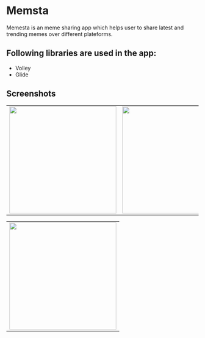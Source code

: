# Memsta

Memesta is an meme sharing app which helps user to share
latest and trending memes over different plateforms.


## Following libraries are used in the app:

- Volley
- Glide

## Screenshots

<table>
        <tr>
        <td><img src = "https://user-images.githubusercontent.com/71177837/126876376-a410c756-814a-4c01-b3b8-4b24c1a48f25.png"  width="280"></td>
        <td><img src = "https://user-images.githubusercontent.com/71177837/126876391-0571421f-a867-4f37-a513-4312ac70eb67.png" 
width="280"></td>
        <td><img src = "https://user-images.githubusercontent.com/71177837/126876405-2037c5fd-aa70-411b-8990-97ef9e9dcbbe.png" 
width="280"></td>
   </table>
   <table>
        <tr>
        <td><img src = "https://user-images.githubusercontent.com/71177837/126876437-8e7f0c3d-8a6d-4126-97d0-8ce7330754bd.png"  width="280"></td>
        
   </table>
   
